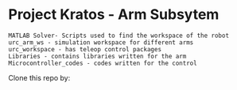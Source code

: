 # Project Kratos - Arm Subsytem

    MATLAB Solver- Scripts used to find the workspace of the robot
    urc_arm_ws - simulation workspace for different arms
    urc_workspace - has teleop control packages
    Libraries - contains libraries written for the arm
    Microcontroller_codes - codes written for the control

Clone this repo by:
